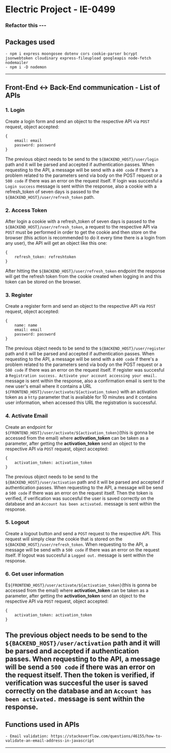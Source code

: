 # Electric Project - IE-0499
### Refactor this ---
## Packages used
    - npm i express moongosee dotenv cors cookie-parser bcrypt jsonwebtoken cloudinary express-fileupload googleapis node-fetch nodemailer
    - npm i -D nodemon
---
## Front-End <-> Back-End communication - List of APIs
### 1. Login
Create a login form and send an object to the respective API via `POST` request, object accepted:
````
{
    email: email
    password: password
}
````
The previous object needs to be send to the `${BACKEND_HOST}/user/login` path and it will be parsed and accepted if authentication passes. When requesting to the API, a message will be send with a `400 code` if there's a problem related to the parameters send via body on the POST request or a `500 code` if there was an error on the request itself. If login was succesful a `Login success` message is sent within the response, also a cookie with a refresh_token of seven days is passed to the `${BACKEND_HOST}/user/refresh_token` path.

### 2. Access Token
After login a cookie with a refresh_token of seven days is passed to the `${BACKEND_HOST}/user/refresh_token`, a request to the respective API via `POST` must be performed in order to get the cookie and then store on the browser (this action is recommended to do it every time there is a login from any user), the API will get an object like this one:
````
{
    refresh_token: refreshtoken
}
````
After hitting the `${BACKEND_HOST}/user/refresh_token` endpoint the response will get the refresh token from the cookie created when logging in and this token can be stored on the browser.

### 3. Register
Create a register form and send an object to the respective API via `POST` request, object accepted:
````
{
    name: name
    email: email
    password: password
}
````
The previous object needs to be send to the `${BACKEND_HOST}/user/register` path and it will be parsed and accepted if authentication passes. When requesting to the API, a message will be send with a `400 code` if there's a problem related to the parameters send via body on the POST request or a `500 code` if there was an error on the request itself. If register was succesful a `Registration success. Activate your account accessing your email.` message is sent within the response, also a confirmation email is sent to the new user's email where it contains a URL `${FRONTEND_HOST}/user/activate/${activation_token}` with an activation token as a `http` parameter that is available for 10 minutes and it contains user information, when accessed this URL the registration is successful.

### 4. Activate Email
Create an endpoint for `${FRONTEND_HOST}/user/activate/${activation_token}`(this is gonna be accessed from the email) where **activation_token** can be taken as a parameter, after getting the **activation_token** send an object to the respective API via `POST` request, object accepted:
````
{
    activation_token: activation_token
}
````
The previous object needs to be send to the `${BACKEND_HOST}/user/activation` path and it will be parsed and accepted if authentication passes. When requesting to the API, a message will be send a `500 code` if there was an error on the request itself. Then the token is verified, if verification was succesful the user is saved correctly on the database and an  `Account has been activated.` message is sent within the response.

### 5. Logout
Create a logout button and send a `POST` request to the respective API. This request will simply clear the cookie that is stored on the `${BACKEND_HOST}/user/refresh_token`. When requesting to the API, a message will be send with a `500 code` if there was an error on the request itself. If logout was succesful a `Logged out.` message is sent within the response.

### 6. Get user information
E`${FRONTEND_HOST}/user/activate/${activation_token}`(this is gonna be accessed from the email) where **activation_token** can be taken as a parameter, after getting the **activation_token** send an object to the respective API via `POST` request, object accepted:
````
{
    activation_token: activation_token
}
````
The previous object needs to be send to the `${BACKEND_HOST}/user/activation` path and it will be parsed and accepted if authentication passes. When requesting to the API, a message will be send a `500 code` if there was an error on the request itself. Then the token is verified, if verification was succesful the user is saved correctly on the database and an  `Account has been activated.` message is sent within the response.
--- 
## Functions used in APIs
    - Email validation: https://stackoverflow.com/questions/46155/how-to-validate-an-email-address-in-javascript
---